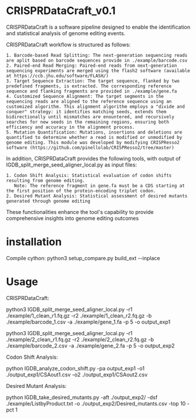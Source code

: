 # CRISPRDataCraft_v0.1

  CRISPRDataCraft is a software pipeline designed to enable the identification and statistical analysis of genome editing events. 
  
  CRISPRDataCraft workflow is structured as follows:

    1. Barcode-based Read Splitting: The next-generation sequencing reads are aplit based on barcode sequences provide in ./example/barcode.csv
    2. Paired-end Read Merging: Paired-end reads from next-generation sequencing experiments are merged using the flash2 software (available at https://ccb.jhu.edu/software/FLASH/)
    3. Target Sequence Extraction: The target sequence, flanked by two predefined fragments, is extracted. The corresponding reference sequence and flanking fragments are provided in ./example/gene.fa
    4. Customized Sequence Alignment: The target segments in the sequencing reads are aligned to the reference sequence using an customized algorithm. This alignment algorithm employs a "divide and conquer" strategy: it identifies matching seeds, extends them bidirectionally until mismatches are enountered, and recursively searches for new seeds in the remaining regions, ensuring both efficiency and accuracy in the alignment process.
    5. Mutation Quantification: Mutations, insertions and deletions are quantified to determine whether a read is modified or unmodified by genome editing. This module was developed by modifying CRISPResso2 software (https://github.com/pinellolab/CRISPResso2/tree/master) 
  
  In addition, CRISPRDataCraft provides the following tools, with output of IGDB_split_merge_seed_aligner_local.py as input files:
  
    1. Codon Shift Analysis: Statistical evaluation of codon shifts resulting from genome editing.
       Note: The reference fragment in gene.fa must be a CDS starting at the first position of the protein-encoding triplet codon. 
    2. Desired Mutant Analysis: Statistical assessment of desired mutants generated through genome editing
    
  These functionalities enhance the tool's capability to provide comprehensive insights into genome editing outcomes

# installation
  Compile cython:
  python3 setup_compare.py build_ext --inplace

# Usage
  CRISPRDataCraft:
  
  python3 IGDB_split_merge_seed_aligner_local.py -r1 ./example/1_clean_r1.fq.gz -r2 ./example/1_clean_r2.fq.gz -b ./example/barcode_1.csv -a ./example/gene_1.fa -p 5 -o output_exp1
  
  python3 IGDB_split_merge_seed_aligner_local.py -r1 ./example/2_clean_r1.fq.gz -r2 ./example/2_clean_r2.fq.gz -b ./example/barcode_2.csv -a ./example/gene_2.fa -p 5 -o output_exp2


  Codon Shift Analysis:
  
  python IGDB_analyze_codon_shift.py -pa output_exp1 -o1 ./output_exp1/CSAout1.csv -o2 ./output_exp1/CSAout2.csv  


  Desired Mutant Analysis:
  
  python IGDB_take_desired_mutants.py -aft ./output_exp2/ -dsf ./example/ListbyProduct.txt -o ./output_exp2/Desired_mutants.csv -top 10 -pct 1

